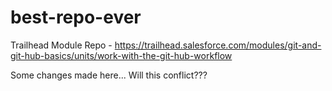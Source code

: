 # best-repo-ever
Trailhead Module Repo - https://trailhead.salesforce.com/modules/git-and-git-hub-basics/units/work-with-the-git-hub-workflow

Some changes made here... Will this conflict???
